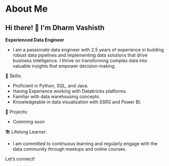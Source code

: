 # About Me
## Hi there! 👋 I'm **Dharm Vashisth**

**Experienced Data Engineer**
- I am a passionate data engineer with 2.5 years of experience in building robust data pipelines and implementing
data solutions that drive business intelligence. 
I thrive on transforming complex data into valuable insights that empower decision-making.

🔧 Skills:

- Proficient in Python, SQL, and Java.
- Having Experience working with Databricks platforms.
- Familiar with data warehousing concepts.
- Knowledgeable in data visualization with SSRS and Power BI.

🚀 Projects:

- Comming soon

📚 Lifelong Learner: 
- I am committed to continuous learning and regularly engage with the data community through meetups and online courses.

Let’s connect!

